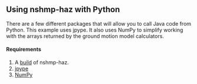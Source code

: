 Using nshmp-haz with Python
------------------------------

There are a few different packages that will allow you to call Java code from Python.  This example uses jpype.  It also uses NumPy to simplify working with the arrays returned by the ground motion model calculators.

#### Requirements
1. A [build](https://github.com/usgs/nshmp-haz/wiki/building-&-running) of nshmp-haz.
2. [jpype](http://jpype.readthedocs.io/en/latest/install.html)
3. [NumPy](http://www.numpy.org/)
